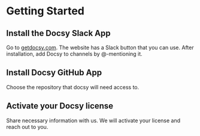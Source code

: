 # Getting Started

## Install the Docsy Slack App

Go to [getdocsy.com](https://getdocsy.com). The website has a Slack button that you can use. After installation, add Docsy to channels by @-mentioning it.

## Install Docsy GitHub App

Choose the repository that docsy will need access to.

## Activate your Docsy license

Share necessary information with us. We will activate your license and reach out to you.
